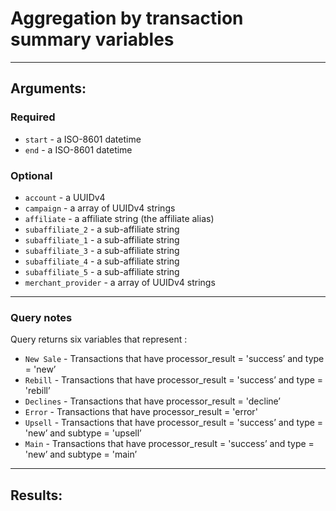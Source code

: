 # Aggregation by transaction summary variables

____

## Arguments:

### Required
* `start` - a ISO-8601 datetime
* `end` - a ISO-8601 datetime

### Optional
* `account` - a UUIDv4
* `campaign` -  a array of UUIDv4 strings
* `affiliate` -  a affiliate string (the affiliate alias)
* `subaffiliate_2` -  a sub-affiliate string
* `subaffiliate_1` -  a sub-affiliate string
* `subaffiliate_3` -  a sub-affiliate string
* `subaffiliate_4` -  a sub-affiliate string
* `subaffiliate_5` -  a sub-affiliate string
* `merchant_provider` -  a array of UUIDv4 strings

---
### Query notes

Query returns six variables that represent :
* `New Sale` -  Transactions that have processor_result = 'success’ and type = 'new’
* `Rebill` - Transactions that have processor_result = 'success’ and type = 'rebill’
* `Declines` - Transactions that have processor_result = 'decline’
* `Error` - Transactions that have processor_result = 'error'
* `Upsell` - Transactions that have processor_result = 'success’ and type = 'new’ and subtype = 'upsell’
* `Main` - Transactions that have processor_result = 'success’ and type = 'new’ and subtype = 'main’


---
## Results:

```
```
